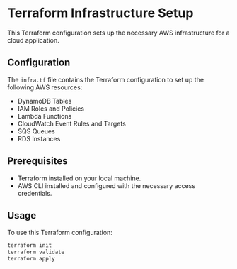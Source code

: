 # Terraform Infrastructure Setup

This Terraform configuration sets up the necessary AWS infrastructure for a cloud application.

## Configuration

The `infra.tf` file contains the Terraform configuration to set up the following AWS resources:

- DynamoDB Tables
- IAM Roles and Policies
- Lambda Functions
- CloudWatch Event Rules and Targets
- SQS Queues
- RDS Instances

## Prerequisites

- Terraform installed on your local machine.
- AWS CLI installed and configured with the necessary access credentials.

## Usage

To use this Terraform configuration:

```bash
terraform init
terraform validate
terraform apply
```